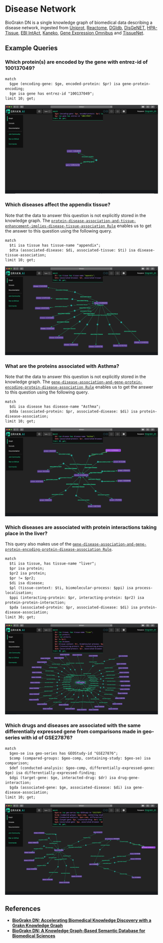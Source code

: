 # Disease Network

BioGrakn DN is a single knowledge graph of biomedical data describing a disease network, ingested from [Uniprot](https://www.uniprot.org/), [Reactome](https://reactome.org/), [DGIdb](http://www.dgidb.org/), [DisGeNET](http://www.disgenet.org/web/DisGeNET/menu;jsessionid=np5qutaldora6gql80xqhmen), [HPA-Tissue](https://www.proteinatlas.org/humanproteome/tissue+specific), [EBI IntAct](https://www.ebi.ac.uk/intact/), [Kaneko](https://www.ncbi.nlm.nih.gov/pmc/articles/PMC3558318/), [Gene Expression Omnibus](https://www.ncbi.nlm.nih.gov/geo/) and [TissueNet](http://netbio.bgu.ac.il/tissuenet/).


## Example Queries

### Which protein(s) are encoded by the gene with entrez-id of 100137049?

```
match
  $gpe (encoding-gene: $ge, encoded-protein: $pr) isa gene-protein-encoding;
  $ge isa gene has entrez-id "100137049";
limit 10; get;
```

![Proteins encoded by gene with entrez-id of 100137049](q-1.png)

### Which diseases affect the appendix tissue?
Note that the data to answer this question is not explicitly stored in the knowledge graph. The [`protein-disease-association-and-tissue-enhancement-implies-disease-tissue-association Rule`](./schema/disease-netowrk-schema.gql#L216) enables us to get the answer to this question using the following query.

```
match
  $ti isa tissue has tissue-name "appendix";
  $dta (associated-disease: $di, associated-tissue: $ti) isa disease-tissue-association;
limit 10; get;
```

![Disease that affect appendix tissue](q-2.png)

### What are the proteins associated with Asthma?
Note that the data to answer this question is not explicitly stored in the knowledge graph. The [`gene-disease-association-and-gene-protein-encoding-protein-disease-association Rule`](./schema/disease-netowrk-schema.gql#L169) enables us to get the answer to this question using the following query.

```
match
  $di isa disease has disease-name "Asthma";
  $dda (associated-protein: $pr, associated-disease: $di) isa protein-disease-association;
limit 10; get;
```

![Proteins associated with Asthma](q-3.png)


### Which diseases are associated with protein interactions taking place in the liver?
This query also makes use of the [`gene-disease-association-and-gene-protein-encoding-protein-disease-association Rule`](./schema/disease-netowrk-schema.gql#L169).

```
match
  $ti isa tissue, has tissue-name "liver";
  $pr isa protein;
  $pr2 isa protein;
  $pr != $pr2;
  $di isa disease;
  $pl (tissue-context: $ti, biomolecular-process: $ppi) isa process-localisation;
  $ppi (interacting-protein: $pr, interacting-protein: $pr2) isa protein-protein-interaction;
  $pda (associated-protein: $pr, associated-disease: $di) isa protein-disease-association;
limit 30; get;
```

![Diseases associated to protein interactions taking place in liver](q-4.png)


### Which drugs and diseases are associated with the same differentially expressed gene from comparisons made in geo-series with id of GSE27876?

```
match
  $geo-se isa geo-series has GEOStudy-id "GSE27876";
  $comp (compared-groups: $geo-comp, containing-study: $geo-se) isa comparison;
  $def (conducted-analysis: $geo-comp, differentially-expressed-gene: $ge) isa differentially-expressed-finding;
  $dgi (target-gene: $ge, interacted-drug: $dr) isa drug-gene-interaction;
  $gda (associated-gene: $ge, associated-disease: $di) isa gene-disease-association;
limit 10; get;
```

![Diseases and drugs associated with differentially expressed gene from comparisons made in geo-series with id of GSE27876](q-5.png)


## References
- **[BioGrakn DN: Accelerating Biomedical Knowledge Discovery with a Grakn Knowledge Graph](https://blog.grakn.ai/BioGrakn-accelerating-biomedical-knowledge-discovery-with-a-grakn-knowledge-graph-84706768d7d4)**
- **[BioGrakn DN: A Knowledge Graph-Based Semantic Database for Biomedical Sciences](https://link.springer.com/chapter/10.1007/978-3-319-61566-0_28)**

